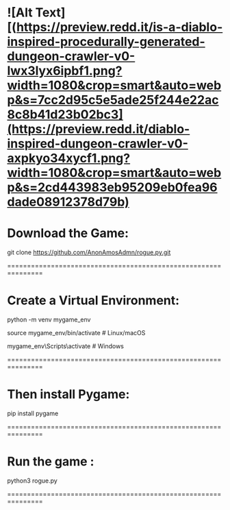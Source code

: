 ![Alt Text][(https://preview.redd.it/is-a-diablo-inspired-procedurally-generated-dungeon-crawler-v0-lwx3lyx6ipbf1.png?width=1080&crop=smart&auto=webp&s=7cc2d95c5e5ade25f244e22ac8c8b41d23b02bc3](https://preview.redd.it/diablo-inspired-dungeon-crawler-v0-axpkyo34xycf1.png?width=1080&crop=smart&auto=webp&s=2cd443983eb95209eb0fea96dade08912378d79b)
===============================================================

# Download the Game:

git clone https://github.com/AnonAmosAdmn/rogue.py.git

===============================================================

# Create a Virtual Environment:

python -m venv mygame_env

source mygame_env/bin/activate  # Linux/macOS

mygame_env\Scripts\activate     # Windows

===============================================================

# Then install Pygame:

pip install pygame

===============================================================

# Run the game :

python3 rogue.py

===============================================================
